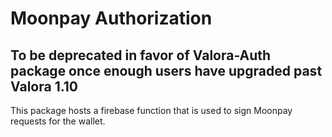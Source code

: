 # Moonpay Authorization

## To be deprecated in favor of Valora-Auth package once enough users have upgraded past Valora 1.10

This package hosts a firebase function that is used to sign Moonpay requests for the wallet.
